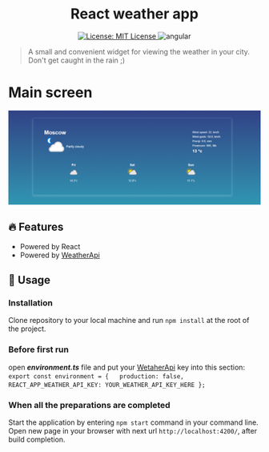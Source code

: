 

<h1 align="center">React weather app</h1>

<p align="center">
  <a href="https://github.com/adisreyaj/moovee/blob/master/LICENSE.md">
    <img alt="License: MIT License" src="https://img.shields.io/badge/license-MIT License-yellow.svg" target="_blank" />
  </a>
    <img src="https://img.shields.io/badge/React-v18-blue" alt="angular">
  </a>
</p>

> A small and convenient widget for viewing the weather in your city. Don't get caught in the rain ;)

# Main screen
![Main screen](./assets/main-screen.png 'Main screen')

## 🔥 Features
- Powered by React
- Powered by [WeatherApi](https://www.weatherapi.com/)

## 🚀 Usage

### Installation
Clone repository to your local machine and run `npm install` at the root of the project.

### Before first run
open **_environment.ts_** file and put your [WetaherApi](https://www.weatherapi.com/) key into this section:
`export const environment = {  
  production: false,
  REACT_APP_WEATHER_API_KEY: YOUR_WEATHER_API_KEY_HERE
};`

### When all the preparations are completed
Start the application by entering `npm start` command in your command line. Open new page in your browser with next url `http://localhost:4200/`, after build completion.

